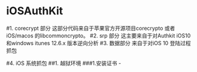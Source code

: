 # iOSAuthKit

#1. corecrypt 部分
    这部分代码来自于苹果官方开源项目corecrypto 或者iOS/macos 的libcommoncrypto。
#2. srp 部分
    这主要来自于对Authkit iOS10 和windows itunes 12.6.x 版本逆向分析
#3. 数据部分
    来自于对iOS 10 登陆过程抓包
    
#4. iOS 系统抓包
##1. 越狱环境
###1.安装证书 - 
